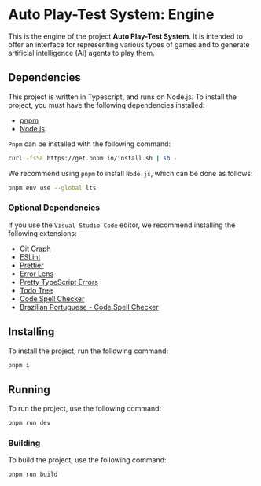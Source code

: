 # Auto Play-Test System: Engine

This is the engine of the project **Auto Play-Test System**.
It is intended to offer an interface for representing various types of games and to generate artificial intelligence (AI) agents to play them.

## Dependencies

This project is written in Typescript, and runs on Node.js.
To install the project, you must have the following dependencies installed:

- [pnpm](https://pnpm.io/)
- [Node.js](https://nodejs.org/)

`Pnpm` can be installed with the following command:

```bash
curl -fsSL https://get.pnpm.io/install.sh | sh -
```

We recommend using `pnpm` to install `Node.js`, which can be done as follows:

```bash
pnpm env use --global lts
```

### Optional Dependencies

If you use the `Visual Studio Code` editor, we recommend installing the following extensions:

- [Git Graph](https://marketplace.visualstudio.com/items?itemName=mhutchie.git-graph)
- [ESLint](https://marketplace.visualstudio.com/items?itemName=dbaeumer.vscode-eslint)
- [Prettier](https://marketplace.visualstudio.com/items?itemName=esbenp.prettier-vscode)
- [Error Lens](https://marketplace.visualstudio.com/items?itemName=usernamehw.errorlens)
- [Pretty TypeScript Errors](https://marketplace.visualstudio.com/items?itemName=yoavbls.pretty-ts-errors)
- [Todo Tree](https://marketplace.visualstudio.com/items?itemName=Gruntfuggly.todo-tree)
- [Code Spell Checker](https://marketplace.visualstudio.com/items?itemName=streetsidesoftware.code-spell-checker)
- [Brazilian Portuguese - Code Spell Checker](https://marketplace.visualstudio.com/items?itemName=streetsidesoftware.code-spell-checker-portuguese-brazilian)

## Installing

To install the project, run the following command:

```bash
pnpm i
```

## Running

To run the project, use the following command:

```bash
pnpm run dev
```

### Building

To build the project, use the following command:

```bash
pnpm run build
```
